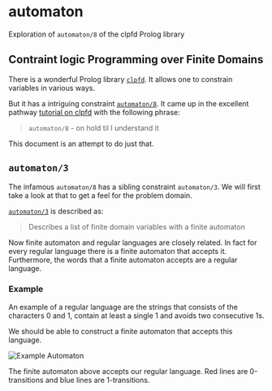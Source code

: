 # automaton
Exploration of `automaton/8` of the clpfd Prolog library

## Contraint logic Programming over Finite Domains 
There is a wonderful Prolog library [`clpfd`][clpfd]. It allows one to constrain variables in various ways.

But it has a intriguing constraint [`automaton/8`][automaton/8]. It came up in the excellent pathway [tutorial on clpfd][tutorial] with the following phrase:

> `automaton/8` - on hold til I understand it 

This document is an attempt to do just that.

## `automaton/3`
The infamous `automaton/8` has a sibling constraint `automaton/3`. We will first take a look at that to get a feel for the problem domain.

[`automaton/3`][automaton/3] is described as:

> Describes a list of finite domain variables with a finite automaton

Now finite automaton and regular languages are closely related. In fact for every regular language there is a finite automaton that accepts it. Furthermore, the words that a finite automaton accepts are a regular language.

### Example
An example of a regular language are the strings that consists of the characters 0 and 1, contain at least a single 1 and avoids two consecutive 1s.

We should be able to construct a finite automaton that accepts this language.

![Example Automaton](http://fifth-postulate.nl/automaton/automaton.svg)

The finite automaton above accepts our regular language. Red lines are 0-transitions and blue lines are 1-transitions. 

[clpfd]: https://www.swi-prolog.org/pldoc/man?section=clpfd
[automaton/8]: https://www.swi-prolog.org/pldoc/doc_for?object=automaton/8
[automaton/3]: https://www.swi-prolog.org/pldoc/doc_for?object=automaton/3
[tutorial]: http://pathwayslms.com/swipltuts/clpfd/clpfd.html